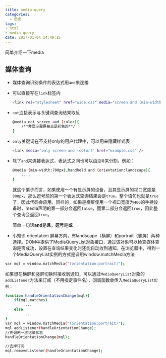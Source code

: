 ```yaml
---
title: media-query
categories:
  - 历史
tags:
- html
- media-query
date: 2017-01-04 14:49:15
---
```

简单介绍一下media
<!--more -->
## 媒体查询
- 媒体查询识别条件的表达式用`and`来连接
- 可以直接写在`link`标签内
    ```bash
    <link rel="stylesheet" href="wide.css" media="screen and (min-width:1024px)" />
    ```
- `not`连接表示与关键词查询结果取反
    ```bash
    @media not screen and (color){
        /**非显示器屏幕且是彩色的**/
    }
    ```
- `only`关键词在不支持only的用户代理中，可以用来隐藏样式表
    ```bash
    <link media="only screen and (color)" href="example.css" />
- 除了`and`来连接表达式，表达式之间也可以由`逗号`来分割，例如：

    ```bash
    @media (min-width:700px),handheld and (orientation:landscape){
        ....
    }
    ```
    就这个栗子而言，如果使用一个有显示屏的设备，且其显示屏的视口宽度是`900px`，那么逗号前的第一个表达式查询结果会是`true`，整个语句也就是`true`了，因此代码会应用。同样的，如果是横屏使用一个视口宽度为`400`的手持设备时，media声明的第一部分会返回`false`，而第二部分会返回`true`，因此整个查询会返回`true`。
    
    简单一句话**and**是**且**，**逗号**是**或**
- 小知识 orientation
屏幕方向，有landscape（横屏）和portrait（竖屏）两种选择。DOM中提供了MediaQueryList对象接口，通过该对象可以检查媒体查询是否成功，设置在查询结果变化时还能自动收到通知。在浏览器中，得到一个MediaQueryList实例的方式是调用window.matchMedia方法
```bash
var mql = window.matchMedia("(orientation:portrait)");
```
如果想在横屏和竖屏切换时接收到通知，可以通过`MediaQueryList`对象的`addListener`方法来订阅（不用指定事件名），回调函数会传入`MediaQueryList实例`：
```bash
function handleOrientationChange(mql){
    if(mql.matches)
        ....
    else
        ....
}
var mql = window.matchMedia("(orientation:portrait)");
mql.addListener(handleOrientationChange);
//先调用一次记录状态
handleOrientationChange(mql);

//去掉订阅
mql.removeListener(handleOrientationChange);
```